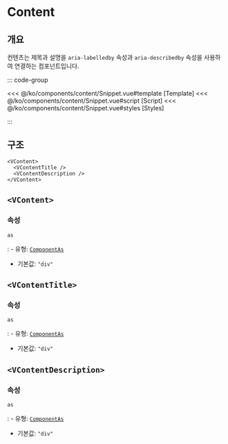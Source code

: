 <script setup lang="ts">
import Snippet from "./Snippet.vue";
</script>

# Content

## 개요

컨텐츠는 제목과 설명을 `aria-labelledby` 속성과 `aria-describedby` 속성을 사용하여 연결하는 컴포넌트입니다.

<VComponentPreview>
  <Snippet />
</VComponentPreview>

::: code-group

<<< @/ko/components/content/Snippet.vue#template [Template]
<<< @/ko/components/content/Snippet.vue#script [Script]
<<< @/ko/components/content/Snippet.vue#styles [Styles]

:::

## 구조

```vue-html
<VContent>
  <VContentTitle />
  <VContentDescription />
</VContent>
```

## `<VContent>`

### 속성

`as`

: - 유형: [`ComponentAs`](/ko/api/types/component-as/)
  - 기본값: `"div"`

## `<VContentTitle>`

### 속성

`as`

: - 유형: [`ComponentAs`](/ko/api/types/component-as/)
  - 기본값: `"div"`

## `<VContentDescription>`

### 속성

`as`

: - 유형: [`ComponentAs`](/ko/api/types/component-as/)
  - 기본값: `"div"`
